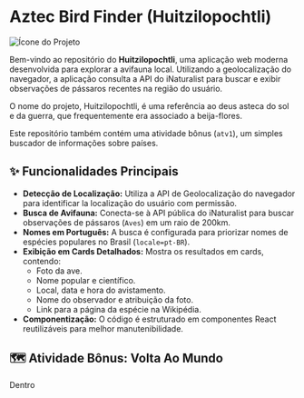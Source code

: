 # Aztec Bird Finder (Huitzilopochtli)

![Ícone do Projeto](public/huitzilopochtli.ico)

Bem-vindo ao repositório do **Huitzilopochtli**, uma aplicação web moderna desenvolvida para explorar a avifauna local. Utilizando a geolocalização do navegador, a aplicação consulta a API do iNaturalist para buscar e exibir observações de pássaros recentes na região do usuário.

O nome do projeto, Huitzilopochtli, é uma referência ao deus asteca do sol e da guerra, que frequentemente era associado a beija-flores.

Este repositório também contém uma atividade bônus (`atv1`), um simples buscador de informações sobre países.

## ✨ Funcionalidades Principais

* **Detecção de Localização:** Utiliza a API de Geolocalização do navegador para identificar la localização do usuário com permissão.
* **Busca de Avifauna:** Conecta-se à API pública do iNaturalist para buscar observações de pássaros (`Aves`) em um raio de 200km.
* **Nomes em Português:** A busca é configurada para priorizar nomes de espécies populares no Brasil (`locale=pt-BR`).
* **Exibição em Cards Detalhados:** Mostra os resultados em cards, contendo:
    * Foto da ave.
    * Nome popular e científico.
    * Local, data e hora do avistamento.
    * Nome do observador e atribuição da foto.
    * Link para a página da espécie na Wikipédia.
* **Componentização:** O código é estruturado em componentes React reutilizáveis para melhor manutenibilidade.

## 🗺️ Atividade Bônus: Volta Ao Mundo

Dentro